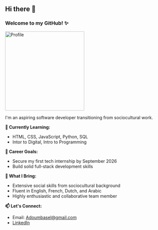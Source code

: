 ## Hi there 👋
### Welcome to my GitHub! ✨

<img width="256" height="256" alt="Profile" src="https://github.com/user-attachments/assets/a72540d2-b5f3-4e1b-a1eb-61a946728c77" />

I'm an aspiring software developer transitioning from sociocultural work. 

**🌱 Currently Learning:**
- HTML, CSS, JavaScript, Python, SQL
- Intor to Digital, Intro to Programming 

**🎯 Career Goals:**
- Secure my first tech internship by September 2026
- Build solid full-stack development skills

**💼 What I Bring:**
- Extensive social skills from sociocultural background
- Fluent in English, French, Dutch, and Arabic
- Highly enthusiastic and collaborative team member

**📫 Let's Connect:**
- Email: Adoumbasel@gmail.com
- [LinkedIn](https://www.linkedin.com/in/basel-adoum/)

